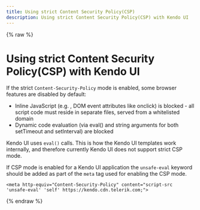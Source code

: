 ```yaml
---
title: Using strict Content Security Policy(CSP)
description: Using strict Content Security Policy(CSP) with Kendo UI
---
```

{% raw %}

# Using strict Content Security Policy(CSP) with Kendo UI

If the strict `Content-Security-Policy` mode is enabled, some browser features are disabled by default:

- Inline JavaScript (e.g. <script></script>, DOM event attributes like onclick) is blocked - all script code must reside in separate files, served from a whitelisted domain
- Dynamic code evaluation (via eval() and string arguments for both setTimeout and setInterval) are blocked

Kendo UI uses `eval()` calls. This is how the Kendo UI templates work internally, and therefore currently Kendo UI does not support strict CSP mode.

If CSP mode is enabled for a Kendo UI application the `unsafe-eval` keyword should be added as part of the `meta` tag used for enabling the CSP mode.

    <meta http-equiv="Content-Security-Policy" content="script-src 'unsafe-eval' 'self' https://kendo.cdn.telerik.com;">

{% endraw %}

